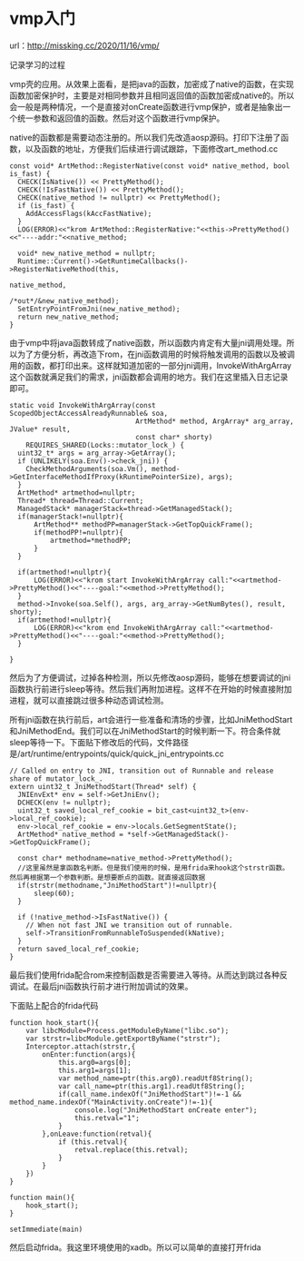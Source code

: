 # vmp入门

url：http://missking.cc/2020/11/16/vmp/



记录学习的过程

vmp壳的应用。从效果上面看，是把java的函数，加密成了native的函数，在实现函数加密保护时，主要是对相同参数并且相同返回值的函数加密成native的。所以会一般是两种情况，一个是直接对onCreate函数进行vmp保护，或者是抽象出一个统一参数和返回值的函数。然后对这个函数进行vmp保护。

native的函数都是需要动态注册的。所以我们先改造aosp源码。打印下注册了函数，以及函数的地址，方便我们后续进行调试跟踪，下面修改art_method.cc

```
const void* ArtMethod::RegisterNative(const void* native_method, bool is_fast) {
  CHECK(IsNative()) << PrettyMethod();
  CHECK(!IsFastNative()) << PrettyMethod();
  CHECK(native_method != nullptr) << PrettyMethod();
  if (is_fast) {
    AddAccessFlags(kAccFastNative);
  }
  LOG(ERROR)<<"krom ArtMethod::RegisterNative:"<<this->PrettyMethod()<<"----addr:"<<native_method;

  void* new_native_method = nullptr;
  Runtime::Current()->GetRuntimeCallbacks()->RegisterNativeMethod(this,
                                                                  native_method,
                                                                  /*out*/&new_native_method);
  SetEntryPointFromJni(new_native_method);
  return new_native_method;
}
```

由于vmp中将java函数转成了native函数，所以函数内肯定有大量jni调用处理。所以为了方便分析，再改造下rom，在jni函数调用的时候将触发调用的函数以及被调用的函数，都打印出来。这样就知道加密的一部分jni调用，InvokeWithArgArray这个函数就满足我们的需求，jni函数都会调用的地方。我们在这里插入日志记录即可。



```
static void InvokeWithArgArray(const ScopedObjectAccessAlreadyRunnable& soa,
                               ArtMethod* method, ArgArray* arg_array, JValue* result,
                               const char* shorty)
    REQUIRES_SHARED(Locks::mutator_lock_) {
  uint32_t* args = arg_array->GetArray();
  if (UNLIKELY(soa.Env()->check_jni)) {
    CheckMethodArguments(soa.Vm(), method->GetInterfaceMethodIfProxy(kRuntimePointerSize), args);
  }
  ArtMethod* artmethod=nullptr;
  Thread* thread=Thread::Current;
  ManagedStack* managerStack=thread->GetManagedStack();
  if(managerStack!=nullptr){
      ArtMethod** methodPP=managerStack->GetTopQuickFrame();
      if(methodPP!=nullptr){
          artmethod=*methodPP;
      }
  }

  if(artmethod!=nullptr){
      LOG(ERROR)<<"krom start InvokeWithArgArray call:"<<artmethod->PrettyMethod()<<"----goal:"<<method->PrettyMethod();
  }
  method->Invoke(soa.Self(), args, arg_array->GetNumBytes(), result, shorty);
  if(artmethod!=nullptr){
      LOG(ERROR)<<"krom end InvokeWithArgArray call:"<<artmethod->PrettyMethod()<<"----goal:"<<method->PrettyMethod();
  }

}
```

然后为了方便调试，过掉各种检测，所以先修改aosp源码，能够在想要调试的jni函数执行前进行sleep等待。然后我们再附加进程。这样不在开始的时候直接附加进程，就可以直接跳过很多种动态调试检测。

所有jni函数在执行前后，art会进行一些准备和清场的步骤，比如JniMethodStart和JniMethodEnd。我们可以在JniMethodStart的时候判断一下。符合条件就sleep等待一下。下面贴下修改后的代码，文件路径是/art/runtime/entrypoints/quick/quick_jni_entrypoints.cc

```
// Called on entry to JNI, transition out of Runnable and release share of mutator_lock_.
extern uint32_t JniMethodStart(Thread* self) {
  JNIEnvExt* env = self->GetJniEnv();
  DCHECK(env != nullptr);
  uint32_t saved_local_ref_cookie = bit_cast<uint32_t>(env->local_ref_cookie);
  env->local_ref_cookie = env->locals.GetSegmentState();
  ArtMethod* native_method = *self->GetManagedStack()->GetTopQuickFrame();
  
  const char* methodname=native_method->PrettyMethod();
  //这里虽然是拿函数名判断。但是我们使用的时候，是用frida来hook这个strstr函数。然后再根据第一个参数判断。是想要断点的函数。就直接返回数据
  if(strstr(methodname,"JniMethodStart")!=nullptr){
      sleep(60);
  }

  if (!native_method->IsFastNative()) {
    // When not fast JNI we transition out of runnable.
    self->TransitionFromRunnableToSuspended(kNative);
  }
  return saved_local_ref_cookie;
}
```

最后我们使用frida配合rom来控制函数是否需要进入等待。从而达到跳过各种反调试。在最后jni函数执行前才进行附加调试的效果。

下面贴上配合的frida代码

```
function hook_start(){
    var libcModule=Process.getModuleByName("libc.so");
    var strstr=libcModule.getExportByName("strstr");
    Interceptor.attach(strstr,{
        onEnter:function(args){
            this.arg0=args[0];
            this.arg1=args[1];
            var method_name=ptr(this.arg0).readUtf8String();
            var call_name=ptr(this.arg1).readUtf8String();
            if(call_name.indexOf("JniMethodStart")!=-1 && method_name.indexOf("MainActivity.onCreate")!=-1){
                console.log("JniMethodStart onCreate enter");
                this.retval="1";
            }
        },onLeave:function(retval){
            if (this.retval){
                retval.replace(this.retval);
            }
        }
    })
}

function main(){
    hook_start();
}

setImmediate(main)
```

然后启动frida。我这里环境使用的xadb。所以可以简单的直接打开frida